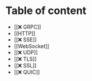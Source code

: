 # Table of content
* [[❌ GRPC]]
* [[HTTP]]
* [[❌ SSE]]
* [[WebSocket]]
* [[❌ UDP]]
* [[❌ TLS]]
* [[❌ SSL]]
* [[❌ QUIC]] 
